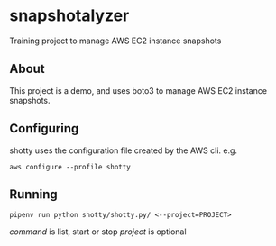 # snapshotalyzer
Training project to manage AWS EC2 instance snapshots

## About
This project is a demo, and uses boto3 to manage AWS EC2 instance snapshots.

## Configuring
shotty uses the configuration file created by the AWS cli. e.g.

`aws configure --profile shotty`

## Running
`pipenv run python shotty/shotty.py/
<--project=PROJECT>`

*command* is list, start or stop
*project* is optional
